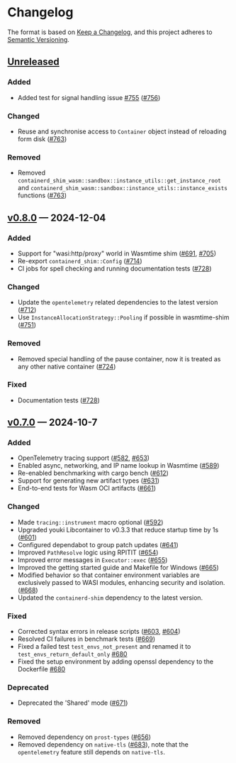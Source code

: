 # Changelog

The format is based on [Keep a Changelog](https://keepachangelog.com/en/1.1.0/), and this project adheres to [Semantic Versioning](https://semver.org/spec/v2.0.0.html).

## [Unreleased]

### Added
- Added test for signal handling issue [#755](https://github.com/containerd/runwasi/issues/755) ([#756](https://github.com/containerd/runwasi/pull/756))

### Changed
- Reuse and synchronise access to `Container` object instead of reloading form disk ([#763](https://github.com/containerd/runwasi/pull/763))

### Removed
- Removed `containerd_shim_wasm::sandbox::instance_utils::get_instance_root` and `containerd_shim_wasm::sandbox::instance_utils::instance_exists` functions ([#763](https://github.com/containerd/runwasi/pull/763))

## [v0.8.0] — 2024-12-04

### Added
- Support for "wasi:http/proxy" world in Wasmtime shim ([#691](https://github.com/containerd/runwasi/pull/691), [#705](https://github.com/containerd/runwasi/pull/705))
- Re-export `containerd_shim::Config` ([#714](https://github.com/containerd/runwasi/pull/714))
- CI jobs for spell checking and running documentation tests ([#728](https://github.com/containerd/runwasi/pull/728))

### Changed
- Update the `opentelemetry` related dependencies to the latest version ([#712](https://github.com/containerd/runwasi/pull/712))
- Use `InstanceAllocationStrategy::Pooling` if possible in wasmtime-shim ([#751](https://github.com/containerd/runwasi/pull/751))

### Removed
- Removed special handling of the pause container, now it is treated as any other native container ([#724](https://github.com/containerd/runwasi/pull/724))

### Fixed
- Documentation tests ([#728](https://github.com/containerd/runwasi/pull/728))

## [v0.7.0] — 2024-10-7

### Added
- OpenTelemetry tracing support ([#582](https://github.com/containerd/runwasi/pull/582), [#653](https://github.com/containerd/runwasi/pull/653))
- Enabled async, networking, and IP name lookup in Wasmtime ([#589](https://github.com/containerd/runwasi/pull/589))
- Re-enabled benchmarking with cargo bench ([#612](https://github.com/containerd/runwasi/pull/612))
- Support for generating new artifact types ([#631](https://github.com/containerd/runwasi/pull/631))
- End-to-end tests for Wasm OCI artifacts ([#661](https://github.com/containerd/runwasi/pull/661))

### Changed
- Made `tracing::instrument` macro optional ([#592](https://github.com/containerd/runwasi/pull/592))
- Upgraded youki Libcontainer to v0.3.3 that reduce startup time by 1s ([#601](https://github.com/containerd/runwasi/pull/601))
- Configured dependabot to group patch updates ([#641](https://github.com/containerd/runwasi/pull/641))
- Improved `PathResolve` logic using RPITIT ([#654](https://github.com/containerd/runwasi/pull/654))
- Improved error messages in `Executor::exec` ([#655](https://github.com/containerd/runwasi/pull/655))
- Improved the getting started guide and Makefile for Windows ([#665](https://github.com/containerd/runwasi/pull/665))
- Modified behavior so that container environment variables are exclusively passed to WASI modules, enhancing security and isolation. ([#668](https://github.com/containerd/runwasi/pull/668))
- Updated the `containerd-shim` dependency to the latest version.

### Fixed
- Corrected syntax errors in release scripts ([#603](https://github.com/containerd/runwasi/pull/603), [#604](https://github.com/containerd/runwasi/pull/604))
- Resolved CI failures in benchmark tests ([#669](https://github.com/containerd/runwasi/pull/669))
- Fixed a failed test `test_envs_not_present` and renamed it to `test_envs_return_default_only` [#680](https://github.com/containerd/runwasi/pull/680)
- Fixed the setup environment by adding openssl dependency to the Dockerfile [#680](https://github.com/containerd/runwasi/pull/680)

### Deprecated
- Deprecated the 'Shared' mode ([#671](https://github.com/containerd/runwasi/pull/671))

### Removed
- Removed dependency on `prost-types` ([#656](https://github.com/containerd/runwasi/pull/656))
- Removed dependency on `native-tls` ([#683](https://github.com/containerd/runwasi/pull/683)), note that the `opentelemetry` feature still depends on `native-tls`.

[Unreleased]: <https://github.com/containerd/runwasi/compare/containerd-shim-wasm/v0.8.0..HEAD>
[v0.8.0]: <https://github.com/containerd/runwasi/compare/containerd-shim-wasm/v0.7.0...containerd-shim-wasm/v0.8.0>
[v0.7.0]: <https://github.com/containerd/runwasi/compare/containerd-shim-wasm/v0.6.0...containerd-shim-wasm/v0.7.0>

